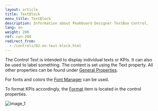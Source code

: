 ```yaml
---
layout: article
title: TextBlock
menu_title: TextBlock
description: Information about Peakboard Designer TextBox Control.
lang: en
weight: 200
ref: con-200
redirect_from:
  - /controls/02-en-text-block.html
---
```


The Control Text is intended to display individual texts or KPIs.
It can also be used to label something. 
The content is set using the Text property. 
All other properties can be found under [General Properties](/controls/en-general-properties.html).

For fonts and colors the [Font Manager](/misc/04-en-fonts.html) can be used.

To format KPIs accordingly, the [Format](/misc/en-formating-values.html) item is located in the control properties.

![image_1](/assets/images/Controls/Text/text.gif)